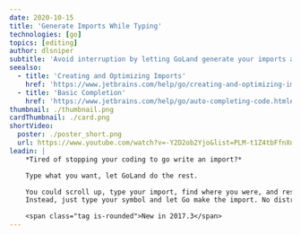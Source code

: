 ```yaml
---
date: 2020-10-15
title: 'Generate Imports While Typing'
technologies: [go]
topics: [editing]
author: dlsniper
subtitle: 'Avoid interruption by letting GoLand generate your imports as you type.'
seealso:
  - title: 'Creating and Optimizing Imports'
    href: 'https://www.jetbrains.com/help/go/creating-and-optimizing-imports.html'
  - title: 'Basic Completion'
    href: 'https://www.jetbrains.com/help/go/auto-completing-code.html#basic_completion'
thumbnail: ./thumbnail.png
cardThumbnail: ./card.png
shortVideo:
  poster: ./poster_short.png
  url: https://www.youtube.com/watch?v=-Y2D2ob2Yjo&list=PLM-t1Z4tbFfnXnghmtk6WVz10_pivOw25&index=17&t=0s
leadin: |
    *Tired of stopping your coding to go write an import?*

    Type what you want, let GoLand do the rest.

    You could scroll up, type your import, find where you were, and resume.
    Instead, just type your symbol and let Go make the import. No distractions.

    <span class="tag is-rounded">New in 2017.3</span>
---
```

